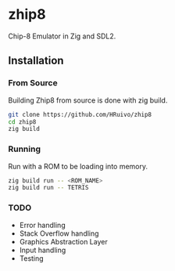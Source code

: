 # zhip8
Chip-8 Emulator in Zig and SDL2.

## Installation

### From Source

Building Zhip8 from source is done with zig build.

```bash
git clone https://github.com/HRuivo/zhip8
cd zhip8
zig build
```

### Running

Run with a ROM to be loading into memory.

```bash
zig build run -- <ROM_NAME>
zig build run -- TETRIS
```
### TODO

- Error handling
- Stack Overflow handling
- Graphics Abstraction Layer
- Input handling
- Testing
